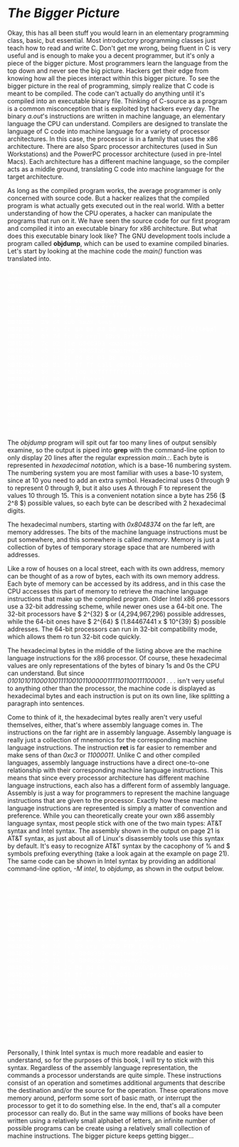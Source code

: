 # *__The Bigger Picture__*

Okay, this has all been stuff you would learn in an elementary programming class, basic, but essential. Most introductory programming classes just teach how to read and write C. Don't get me wrong, being fluent in C is very useful and is enough to make you a decent programmer, but it's only a piece of the bigger picture. Most programmers learn the language from the top down and never see the big picture. Hackers get their edge from knowing how all the pieces interact within this bigger picture. To see the bigger picture in the real of programming, simply realize that C code is meant to be compiled. The code can't actually do anything until it's compiled into an executable binary file. Thinking of C-source as a program is a common misconception that is exploited byt hackers every day. The binary _a.out_'s instructions are written in machine language, an elementary language the CPU can understand. Compilers are designed to translate the language of C code into machine language for a variety of processor architectures. In this case, the processor is in a family that uses the x86 architecture. There are also Sparc processor architectures (used in Sun Workstations) and the PowerPC processor architecture (used in pre-Intel Macs). Each architecture has a different machine language, so the compiler acts as a middle ground, translating C code into machine language for the target architecture.

As long as the compiled program works, the average programmer is only concerned with source code. But a hacker realizes that the compiled program is what actually gets executed out in the real world. With a better understanding of how the CPU operates, a hacker can manipulate the programs that run on it. We have seen the source code for our first program and compiled it into an executable binary for x86 architecture. But what does this executable binary look like? The GNU development tools include a program called __objdump__, which can be used to examine compiled binaries. Let's start by looking at the machine code the _main()_ function was translated into.

<pre style="color: white;">
reader@hacking:~/booksrc $ objdump -D a.out | grep -A20 main.:
08048374 &lt;main&gt;:
8048374: 55 push %ebp
8048375: 89 e5 mov %esp,%ebp
8048377: 83 ec 08 sub $0x8,%esp
804837a: 83 e4 f0 and $0xfffffff0,%esp
804837d: b8 00 00 00 00 mov $0x0,%eax
8048382: 29 c4 sub %eax,%esp
8048384: c7 45 fc 00 00 00 00 movl $0x0,0xfffffffc(%ebp)
804838b: 83 7d fc 09 cmpl $0x9,0xfffffffc(%ebp)
804838f: 7e 02 jle 8048393 &lt;main+0x1f&gt;
8048391: eb 13 jmp 80483a6 &lt;main+0x32&gt;
8048393: c7 04 24 84 84 04 08 movl $0x8048484,(%esp)
804839a: e8 01 ff ff ff call 80482a0 &lt;printf@plt&gt;
804839f: 8d 45 fc lea 0xfffffffc(%ebp),%eax
80483a2: ff 00 incl (%eax)
80483a4: eb e5 jmp 804838b &lt;main+0x17&gt;
80483a6: c9 leave
80483a7: c3 ret
80483a8: 90 nop
80483a9: 90 nop
80483aa: 90 nop
reader@hacking:~/booksrc $
</pre>

The _objdump_ program will spit out far too many lines of output sensibly examine, so the output is piped into __grep__ with the command-line option to only display 20 lines after the regular expression _main.:_. Each byte is represented in _hexadecimal notation_, which is a base-16 numbering system. The numbering system you are most familiar with uses a base-10 system, since at 10 you need to add an extra symbol. Hexadecimal uses 0 through 9 to represent 0 through 9, but it also uses A through F to represent the values 10 through 15. This is a convenient notation since a byte has 256 ($ 2^8 $) possible values, so each byte can be described with 2 hexadecimal digits.

The hexadecimal numbers, starting with _0x8048374_ on the far left, are memory addresses. The bits of the machine language instructions must be put somewhere, and this somewhere is called _memory_. Memory is just a collection of bytes of temporary storage space that are numbered with addresses.

Like a row of houses on a local street, each with its own address, memory can be thought of as a row of bytes, each with its own memory address. Each byte of memory can be accessed by its address, and in this case the CPU accesses this part of memory to retrieve the machine language instructions that make up the compiled program. Older Intel x86 processors use a 32-bit addressing scheme, while newer ones use a 64-bit one. The 32-bit processors have $ 2^{32} $ or (4,294,967,296) possible addresses, while the 64-bit ones have $ 2^{64} $ (1.84467441 x $ 10^{39} $) possible addresses. The 64-bit processors can run in 32-bit compatibility mode, which allows them ro tun 32-bit code quickly.

The hexadecimal bytes in the middle of the listing above are the machine language instructions for the x86 processor. Of course, these hexadecimal values are only representations of the bytes of binary 1s and 0s the CPU can understand. But since _0101010110001001111001011000001111101100111100001 . . ._ isn't very useful to anything other than the processor, the machine code is displayed as hexadecimal bytes and each instruction is put on its own line, like splitting a paragraph into sentences.

Come to think of it, the hexadecimal bytes really aren't very useful themselves, either, that's where assembly language comes in. The instructions on the far right are in assembly language. Assembly language is really just a collection of mnemonics for the corresponding machine language instructions. The instruction __ret__ is far easier to remember and make sens of than _0xc3_ or _11000011_. Unlike C and other compiled languages, assembly language instructions have a direct one-to-one relationship with their corresponding machine language instructions. This means that since every processor architecture has different machine language instructions, each also has a different form of assembly language. Assembly is just a way for programmers to represent the machine language instructions that are given to the processor. Exactly how these machine language instructions are represented is simply a matter of convention and preference. While you can theoretically create your own x86 assembly language syntax, most people stick with one of the two main types: AT&T syntax and Intel syntax. The assembly shown in the output on page 21 is AT&T syntax, as just about all of Linux's disassembly tools use this syntax by default. It's easy to recognize AT&T syntax by the cacophony of % and $ symbols prefixing everything (take a look again at the example on page 21). The same code can be shown in Intel syntax by providing an additional command-line option, _-M intel_, to _objdump_, as shown in the output below.

<pre style="color: white;">
reader@hacking:~/booksrc $ objdump -M intel -D a.out | grep -A20 main.:
08048374 &lt;main&gt;:
8048374: 55 push ebp
8048375: 89 e5 mov ebp,esp
8048377: 83 ec 08 sub esp,0x8
804837a: 83 e4 f0 and esp,0xfffffff0
804837d: b8 00 00 00 00 mov eax,0x0
8048382: 29 c4 sub esp,eax
8048384: c7 45 fc 00 00 00 00 mov DWORD PTR [ebp-4],0x0
804838b: 83 7d fc 09 cmp DWORD PTR [ebp-4],0x9
804838f: 7e 02 jle 8048393 &lt;main+0x1f&gt;
8048391: eb 13 jmp 80483a6 &lt;main+0x32&gt;
8048393: c7 04 24 84 84 04 08 mov DWORD PTR [esp],0x8048484
804839a: e8 01 ff ff ff call 80482a0 &lt;printf@plt&gt;
804839f: 8d 45 fc lea eax,[ebp-4]
80483a2: ff 00 inc DWORD PTR [eax]
80483a4: eb e5 jmp 804838b &lt;main+0x17&gt;
80483a6: c9 leave
80483a7: c3 ret
80483a8: 90 nop
80483a9: 90 nop
80483aa: 90 nop
reader@hacking:~/booksrc $
</pre>

Personally, I think Intel syntax is much more readable and easier to understand, so for the purposes of this book, I will try to stick with this syntax. Regardless of the assembly language representation, the commands a processor understands are quite simple. These instructions consist of an operation and sometimes additional arguments that describe the destination and/or the source for the operation. These operations move memory around, perform some sort of basic math, or interrupt the processor to get it to do something else. In the end, that's all a computer processor can really do. But in the same way millions of books have been written using a relatively small alphabet of letters, an infinite number of possible programs can be create using a relatively small collection of machine instructions. The bigger picture keeps getting bigger...